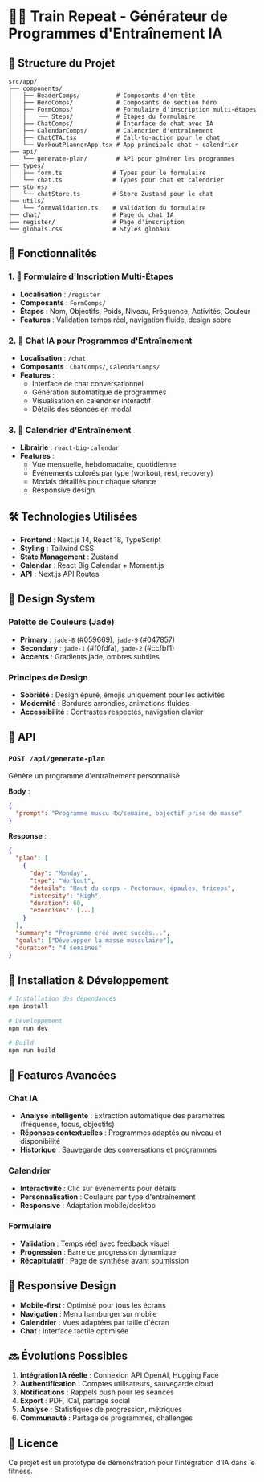 # 🏋️‍♂️ Train Repeat - Générateur de Programmes d'Entraînement IA

## 📁 Structure du Projet

```
src/app/
├── components/
│   ├── HeaderComps/          # Composants d'en-tête
│   ├── HeroComps/            # Composants de section héro
│   ├── FormComps/            # Formulaire d'inscription multi-étapes
│   │   └── Steps/            # Étapes du formulaire
│   ├── ChatComps/            # Interface de chat avec IA
│   ├── CalendarComps/        # Calendrier d'entraînement
│   ├── ChatCTA.tsx           # Call-to-action pour le chat
│   └── WorkoutPlannerApp.tsx # App principale chat + calendrier
├── api/
│   └── generate-plan/        # API pour générer les programmes
├── types/
│   ├── form.ts              # Types pour le formulaire
│   └── chat.ts              # Types pour chat et calendrier
├── stores/
│   └── chatStore.ts         # Store Zustand pour le chat
├── utils/
│   └── formValidation.ts    # Validation du formulaire
├── chat/                    # Page du chat IA
├── register/                # Page d'inscription
└── globals.css              # Styles globaux
```

## 🚀 Fonctionnalités

### 1. 📝 Formulaire d'Inscription Multi-Étapes

- **Localisation** : `/register`
- **Composants** : `FormComps/`
- **Étapes** : Nom, Objectifs, Poids, Niveau, Fréquence, Activités, Couleur
- **Features** : Validation temps réel, navigation fluide, design sobre

### 2. 🤖 Chat IA pour Programmes d'Entraînement

- **Localisation** : `/chat`
- **Composants** : `ChatComps/`, `CalendarComps/`
- **Features** :
  - Interface de chat conversationnel
  - Génération automatique de programmes
  - Visualisation en calendrier interactif
  - Détails des séances en modal

### 3. 📅 Calendrier d'Entraînement

- **Librairie** : `react-big-calendar`
- **Features** :
  - Vue mensuelle, hebdomadaire, quotidienne
  - Événements colorés par type (workout, rest, recovery)
  - Modals détaillés pour chaque séance
  - Responsive design

## 🛠️ Technologies Utilisées

- **Frontend** : Next.js 14, React 18, TypeScript
- **Styling** : Tailwind CSS
- **State Management** : Zustand
- **Calendar** : React Big Calendar + Moment.js
- **API** : Next.js API Routes

## 🎨 Design System

### Palette de Couleurs (Jade)

- **Primary** : `jade-8` (#059669), `jade-9` (#047857)
- **Secondary** : `jade-1` (#f0fdfa), `jade-2` (#ccfbf1)
- **Accents** : Gradients jade, ombres subtiles

### Principes de Design

- **Sobriété** : Design épuré, émojis uniquement pour les activités
- **Modernité** : Bordures arrondies, animations fluides
- **Accessibilité** : Contrastes respectés, navigation clavier

## 📡 API

### `POST /api/generate-plan`

Génère un programme d'entraînement personnalisé

**Body** :

```json
{
  "prompt": "Programme muscu 4x/semaine, objectif prise de masse"
}
```

**Response** :

```json
{
  "plan": [
    {
      "day": "Monday",
      "type": "Workout",
      "details": "Haut du corps - Pectoraux, épaules, triceps",
      "intensity": "High",
      "duration": 60,
      "exercises": [...]
    }
  ],
  "summary": "Programme créé avec succès...",
  "goals": ["Développer la masse musculaire"],
  "duration": "4 semaines"
}
```

## 🔧 Installation & Développement

```bash
# Installation des dépendances
npm install

# Développement
npm run dev

# Build
npm run build
```

## 🌟 Features Avancées

### Chat IA

- **Analyse intelligente** : Extraction automatique des paramètres (fréquence, focus, objectifs)
- **Réponses contextuelles** : Programmes adaptés au niveau et disponibilité
- **Historique** : Sauvegarde des conversations et programmes

### Calendrier

- **Interactivité** : Clic sur événements pour détails
- **Personnalisation** : Couleurs par type d'entraînement
- **Responsive** : Adaptation mobile/desktop

### Formulaire

- **Validation** : Temps réel avec feedback visuel
- **Progression** : Barre de progression dynamique
- **Récapitulatif** : Page de synthèse avant soumission

## 📱 Responsive Design

- **Mobile-first** : Optimisé pour tous les écrans
- **Navigation** : Menu hamburger sur mobile
- **Calendrier** : Vues adaptées par taille d'écran
- **Chat** : Interface tactile optimisée

## 🔜 Évolutions Possibles

1. **Intégration IA réelle** : Connexion API OpenAI, Hugging Face
2. **Authentification** : Comptes utilisateurs, sauvegarde cloud
3. **Notifications** : Rappels push pour les séances
4. **Export** : PDF, iCal, partage social
5. **Analyse** : Statistiques de progression, métriques
6. **Communauté** : Partage de programmes, challenges

## 📄 Licence

Ce projet est un prototype de démonstration pour l'intégration d'IA dans le fitness.
